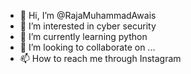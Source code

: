 - 👋 Hi, I’m @RajaMuhammadAwais
- 👀 I’m interested in cyber security 
- 🌱 I’m currently learning python 
- 💞️ I’m looking to collaborate on ...
- 📫 How to reach me through Instagram 

<!---
RajaMuhammadAwais/RajaMuhammadAwais is a ✨ special ✨ repository because its `README.md` (this file) appears on your GitHub profile.
You can click the Preview link to take a look at your changes.
--->
